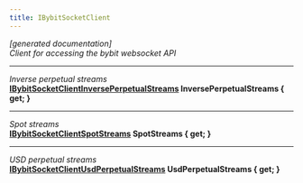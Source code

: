 ```yaml
---
title: IBybitSocketClient
---
```

*[generated documentation]*  
*Client for accessing the bybit websocket API*
  
***
*Inverse perpetual streams*  
**[IBybitSocketClientInversePerpetualStreams](IBybitSocketClientInversePerpetualStreams.md) InversePerpetualStreams { get; }**  
***
*Spot streams*  
**[IBybitSocketClientSpotStreams](IBybitSocketClientSpotStreams.md) SpotStreams { get; }**  
***
*USD perpetual streams*  
**[IBybitSocketClientUsdPerpetualStreams](IBybitSocketClientUsdPerpetualStreams.md) UsdPerpetualStreams { get; }**  
